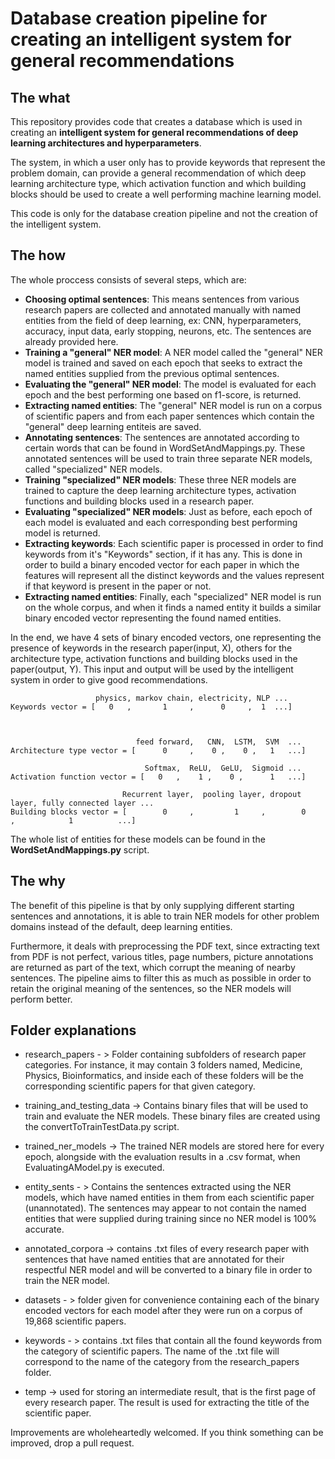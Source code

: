 # Database creation pipeline for creating an intelligent system for general recommendations
## The what
This repository provides code that creates a database which is used in creating an
**intelligent system for general recommendations of deep learning architectures and 
hyperparameters**.

The system, in which a user only has to provide keywords that represent the problem domain,
can provide a general recommendation of which deep learning architecture
type, which activation function and which building blocks should be used to create 
a well performing machine learning model.

This code is only for the database creation pipeline and not the creation of the 
intelligent system.

## The how
The whole proccess consists of several steps, which are:
- **Choosing optimal sentences**: This means sentences from various research papers
  are collected and annotated manually with named entities from the field of deep learning,
  ex: CNN, hyperparameters, accuracy, input data, early stopping, neurons, etc. The sentences are
  already provided here.
- **Training a "general" NER model**: A NER model called the "general" NER model is trained
and saved on each epoch that seeks to extract the named entities supplied from the previous optimal sentences.
- **Evaluating the "general" NER model**: The model is evaluated for each epoch and the best performing
one based on f1-score, is returned.
- **Extracting named entities**: The "general" NER model is run on a corpus of scientific papers
and from each paper sentences which contain the "general" deep learning entiteis are saved.
- **Annotating sentences**: The sentences are annotated according to certain words that can
be found in WordSetAndMappings.py. These annotated sentences will be used to train three
separate NER models, called "specialized" NER models.
- **Training "specialized" NER  models**: These three NER models are trained to capture
the deep learning architecture types, activation functions and building blocks used in a research paper.
- **Evaluating "specialized" NER models**: Just as before, each epoch of each model is evaluated
and each corresponding best performing model is returned.
- **Extracting keywords**: Each scientific paper is processed in order to find keywords from
it's "Keywords" section, if it has any. This is done in order to build a binary encoded vector
for each paper in which the features will represent all the distinct keywords and the values represent
if that keyword is present in the paper or not.
- **Extracting named entities**: Finally, each "specialized" NER model is run on the whole
corpus, and when it finds a named entity it builds a similar binary encoded vector representing
the found named entities.
  
In the end, we have 4 sets of binary encoded vectors, one representing the presence of keywords
in the research paper(input, X), others for the architecture type, activation functions and building blocks
used in the paper(output, Y). This input and output will be used by the intelligent system
in order to give good recommendations.

```
                   physics, markov chain, electricity, NLP ...
Keywords vector = [   0   ,       1     ,      0     ,  1  ...]



                            feed forward,   CNN,  LSTM,  SVM  ...
Architecture type vector = [      0     ,    0 ,    0 ,   1   ...]

                              Softmax,  ReLU,  GeLU,  Sigmoid ...
Activation function vector = [   0   ,    1 ,    0 ,      1   ...]

                         Recurrent layer,  pooling layer, dropout layer, fully connected layer ...
Building blocks vector = [        0     ,         1     ,        0     ,            1          ...]
```
The whole list of entities for these models can be found in the **WordSetAndMappings.py** script.

## The why
The benefit of this pipeline is that by only supplying different starting sentences
and annotations, it is able to train NER models for other problem domains instead of the
default, deep learning entities.

Furthermore, it deals with preprocessing the PDF text, since extracting text from PDF
is not perfect, various titles, page numbers, picture annotations are returned as part of 
the text, which corrupt the meaning of nearby sentences. The pipeline aims to filter this
as much as possible in order to retain the original meaning of the sentences, so the NER models
will perform better.

 ## Folder explanations
- research_papers - > Folder containing subfolders of research paper categories. For instance, it
  may contain 3 folders named, Medicine, Physics, Bioinformatics, and inside each of these folders will
  be the corresponding scientific papers for that given category.
  
- training_and_testing_data -> Contains binary files that will be used to train and evaluate the NER models.
These binary files are created using the convertToTrainTestData.py script.
  
- trained_ner_models -> The trained NER models are stored here for every epoch, alongside with the evaluation
results in a .csv format, when EvaluatingAModel.py is executed.
  
- entity_sents - > Contains the sentences extracted using the NER models, which have named entities in them
  from each scientific paper (unannotated). The sentences may appear to not contain the named entities that
  were supplied during training since no NER model is 100% accurate.
  
- annotated_corpora -> contains .txt files of every research paper with sentences that have named
  entities that are annotated for their respectful NER model and will be converted to a binary file
  in order to train the NER model.
  
- datasets - > folder given for convenience containing each of the binary encoded vectors for each model
  after they were run on a corpus of 19,868 scientific papers.
  
- keywords - > contains .txt files that contain all the found keywords from the category of scientific papers.
  The name of the .txt file will correspond to the name of the category from the research_papers folder.
  
- temp -> used for storing an intermediate result, that is the first page of every research paper.
The result is used for extracting the title of the scientific paper.
  
Improvements are wholeheartedly welcomed. If you think something can be improved, drop a pull request.